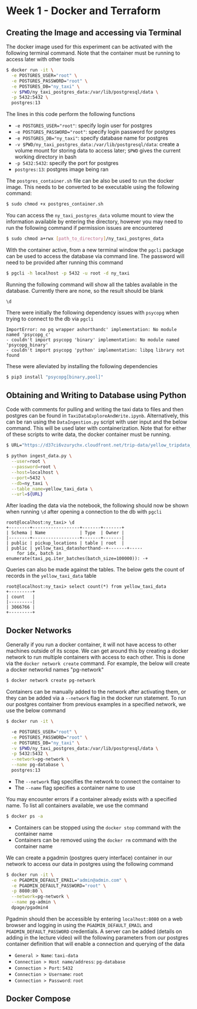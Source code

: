# Week 1 - Docker and Terraform

## Creating the Image and accessing via Terminal

The docker image used for this experiment can be activated with the following terminal command. Note that the container must be running to access later with other tools
```bash
$ docker run -it \
  -e POSTGRES_USER="root" \
  -e POSTGRES_PASSWORD="root" \
  -e POSTGRES_DB="ny_taxi" \
  -v $PWD/ny_taxi_postgres_data:/var/lib/postgresql/data \
  -p 5432:5432 \
  postgres:13
```

The lines in this code perform the following functions
* `-e POSTGRES_USER="root"`: specify login user for postgres
* `-e POSTGRES_PASSWORD="root"`: specify login password for postgres
* `-e POSTGRES_DB="ny_taxi"`: specify database name for postgres
* `-v $PWD/ny_taxi_postgres_data:/var/lib/postgresql/data`: create a volume mount for storing data to access later; `$PWD` gives the current working directory in bash
* `-p 5432:5432`: specify the port for postgres
* `postgres:13`: postgres image being ran

The `postgres_container.sh` file can be also be used to run the docker image. This needs to be converted to be executable using the following command:
```bash
$ sudo chmod +x postgres_container.sh
```

You can access the `ny_taxi_postgres_data` volume mount to view the information available by entering the directory, however you may need to run the following command if permission issues are encountered
```bash
$ sudo chmod a+rwx [path_to_directory]/ny_taxi_postgres_data
```

With the container active, from a new terminal window the `pgcli` package can be used to access the database via command line. The password will need to be provided after running this command
```bash
$ pgcli -h localhost -p 5432 -u root -d ny_taxi
```

Running the following command will show all the tables available in the database. Currently there are none, so the result should be blank
```postgres
\d
```

There were initially the following dependency issues with `psycopg` when trying to connect to the db via `pgcli`
```
ImportError: no pq wrapper ashorthandc' implementation: No module named 'psycopg_c'
- couldn't import psycopg 'binary' implementation: No module named 'psycopg_binary'
- couldn't import psycopg 'python' implementation: libpq library not found
```

These were alleviated by installing the following dependencies
```bash
$ pip3 install "psycopg[binary,pool]"
```

## Obtaining and Writing to Database using Python

Code with comments for pulling and writing the taxi data to files and then postgres can be found in `TaxiDataExploreAndWrite.ipynb`. Alternatively, this can be ran using the `DataIngestion.py` script with user input and the below command. This will be used later with containerization. Note that for either of these scripts to write data, the docker container must be running.

```bash
$ URL="https://d37ci6vzurychx.cloudfront.net/trip-data/yellow_tripdata_2023-01.parquet"

$ python ingest_data.py \
  --user=root \
  --password=root \
  --host=localhost \
  --port=5432 \
  --db=ny_taxi \
  --table_name=yellow_taxi_data \
  --url=${URL}
```

After loading the data via the notebook, the following should now be shown when running `\d` after opening a connection to the db with `pgcli`

```
root@localhost:ny_taxi> \d
+--------+------------------+-------+-------+
| Schema | Name             | Type  | Owner |
|--------+------------------+-------+-------|
| public | pickup_locations | table | root  |
| public | yellow_taxi_datashorthand--+-------+-----
    for idx, batch in enumerate(taxi_pq.iter_batches(batch_size=100000)): -+
```

Queries can also be made against the tables. The below gets the count of records in the `yellow_taxi_data` table

```
root@localhost:ny_taxi> select count(*) from yellow_taxi_data
+---------+
| count   |
|---------|
| 3066766 |
+---------+
```
## Docker Networks

Generally if you run a docker container, it will not have access to other machines outside of its scope. We can get around this by creating a docker network to run multiple containers with access to each other. This is done via the `docker network create` command. For example, the below will create a docker networkd names "pg-network"

```bash
$ docker network create pg-network
```

Containers can be manually added to the network after activating them, or they can be added via a `--network` flag in the docker run statement. To run our postgres container from previous examples in a specified network, we use the below command

```bash
$ docker run -it \

  -e POSTGRES_USER="root" \
  -e POSTGRES_PASSWORD="root" \
  -e POSTGRES_DB="ny_taxi" \
  -v $PWD/ny_taxi_postgres_data:/var/lib/postgresql/data \
  -p 5432:5432 \
  --network=pg-network \
  --name pg-database \
  postgres:13
```
* The `--network` flag specifies the network to connect the container to
* The `--name` flag specifies a container name to use

You may encounter errors if a container already exists with a specified name. To list all containers available, we use the command
```bash
$ docker ps -a
```
* Containers can be stopped using the `docker stop` command with the container name
* Containers can be removed using the `docker rm` command with the container name

We can create a pgadmin (postgres query interface) container in our network to access our data in postgres using the following command
```bash
$ docker run -it \
  -e PGADMIN_DEFAULT_EMAIL="admin@admin.com" \
  -e PGADMIN_DEFAULT_PASSWORD="root" \
  -p 8080:80 \
  --network=pg-network \
  --name pg-admin \
  dpage/pgadmin4
```

Pgadmin should then be accessible by entering `localhost:8080` on a web browser and logging in using the `PGADMIN_DEFAULT_EMAIL` and `PGADMIN_DEFAULT_PASSWORD` credentials. A server can be added (details on adding in the lecture video) will the following parameters from our postgres container definition that will enable a connection and querying of the data
* `General > Name`: `taxi-data`
* `Connection > Host name/address`: `pg-database`
* `Connection > Port`: `5432`
* `Connection > Username`: `root`
* `Connection > Password`: `root`

## Docker Compose